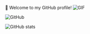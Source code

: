 🌟 Welcome to my GitHub profile! ![GIF](https://user-images.githubusercontent.com/74038190/212284145-bf2c01a8-c448-4f1a-b911-996024c84606.gif)

![GitHub](https://img.shields.io/badge/GitHub-000000?style=for-the-badge&logo=GitHub&logoColor=white)

![GitHub stats](https://github-readme-stats.vercel.app/api?username=yourusername&show_icons=true&theme=radical)


<!--
**Ruphasa/Ruphasa** is a ✨ _special_ ✨ repository because its `README.md` (this file) appears on your GitHub profile.

Here are some ideas to get you started:

- 🔭 I’m currently working on ...
- 🌱 I’m currently learning ...
- 👯 I’m looking to collaborate on ...
- 🤔 I’m looking for help with ...
- 💬 Ask me about ...
- 📫 How to reach me: ...
- 😄 Pronouns: ...
- ⚡ Fun fact: ...
-->
